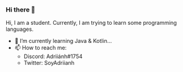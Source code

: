 ### Hi there 👋

Hi, I am a student. Currently, I am trying to learn some programming languages.

- 🌱 I’m currently learning Java & Kotlin...
- 📫 How to reach me:
  - Discord: Adriiánh#1754
  - Twitter: SoyAdriianh
